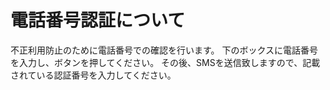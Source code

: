 # 電話番号認証について
不正利用防止のために電話番号での確認を行います。
下のボックスに電話番号を入力し、ボタンを押してください。
その後、SMSを送信致しますので、記載されている認証番号を入力してください。